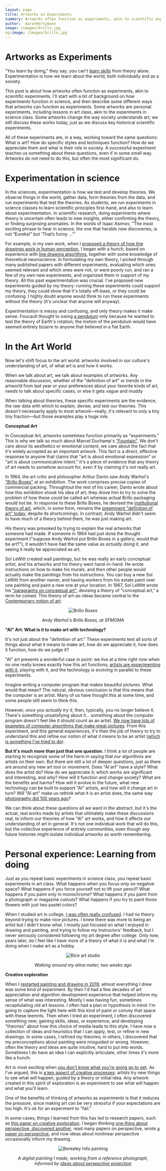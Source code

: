 ```yaml
---
layout: page
title: Artworks as Experiments
summary: Artworks often function as experiments, akin to scientific experiments.
author:  AaronHertzmann
image: /images/brillo.jpg
og:image: /images/brillo.jpg
---
```




# Artworks as Experiments


"You learn by doing," they say; you can't [learn skills](/2021/08/17/learning-skills.html) from theory alone. Experimentation is how we learn about the world, both individually and as a society.

This post is about how artworks often function as experiments, akin to scientific experiments.
I'll start with a bit of background on how experiments function in science, and then describe some different ways that artworks can function as experiments. Some artworks are personal experiments, including lessons in art class, akin to the experiments in science class. Some artworks change the way society understands art; we still discuss these works today, just as we discuss key historical scientific experiments.  

All of these experiments are, in a way, working toward the same questions: What is art? How do specific styles and techniques function? How do we appreciate them and what is their role in society. A successful experiment teaches us something about these questions, even if in some small way. Artworks do not need to do this, but often the most significant do.


# Experimentation in science

In the sciences, experimentation is how we test and develop theories. We observe things in the world, gather data, form theories from the data, and run experiments that test the theories. As students, we run experiments in science classes to learn scientific principles first-hand, and also to learn about experimentation. In scientific research, doing experiments where theory is uncertain often leads to new insights, either confirming the theory, or finding surprising anomalies. In the words of Isaac Asimov, "The most exciting phrase to hear in science, the one that heralds new discoveries, is not “Eureka!” but 'That’s funny …'"

For example, in my own work, when I [proposed a theory of how line drawings work in human perception](/2020/04/19/lines-as-edges.html), I began with a hunch, based on experience with [line drawing algorithms](/2020/09/13/how-to-draw-pictures-suggestive-contours.html), together with some knowledge of theoretical neuroscience. In formulating my own theory, I picked through many published papers with different experiments, evaluating which ones seemed relevant and which ones were not, or were poorly run, and ran a few of my own new experiments, and organized them in support of my theory. All this past experimentation was crucial. I've proposed new experiments guided by my theory: running these experiments could support my theory, they could show that it's totally off-base, or they could be confusing. I highly doubt anyone would think to run these experiments without the theory (it's unclear that anyone will anyway).

Experimentation is messy and confusing, and only theory makes it make sense. Foucault thought to swing [a pendulum](https://en.wikipedia.org/wiki/Foucault_pendulum) only because he wanted to test the theory of Earth's rotation; the motion of the pendulum would have seemed entirely bizarre to anyone that believed in a flat Earth. 

# In the Art World

Now let's shift focus to the art world: artworks involved in our culture's understanding of art, of what art is and how it works.

When we talk about art, we talk about examples of artworks. Any reasonable discussion, whether of the "definition of art" or trends in the artworld from last year or your preferences about your favorite kinds of art, needs to talk about specific cases, or else it gets vague and muddy

When talking about theories, these specific experiments are the evidence, the raw data with which to explain, devise, and test our theories. This doesn't necessarily apply to most artwork—really, it's relevant to only a tiny tiny fraction—but those examples play a huge role.

**Conceptual Art**

In Conceptual Art, artworks sometimes function primarily as "experiments."  This is why we talk so much about Marcel Duchamp's ["Fountain"](https://en.wikipedia.org/wiki/Fountain_(Duchamp)). We don't care about its aesthetics or emotional content, we care about the fact that it's widely accepted as an important artwork.  This fact is a direct, effective response to anyone that claims that "art is about emotional expression" or "art is about communicative intent."  It's a piece of evidence that any theory of art needs to somehow account for, even if by claiming it's not really art.

In 1964, the art critic and philosopher Arthur Danto saw Andy Warhol's ["Brillo Boxes"](https://philamuseum.org/collection/object/89204) at an exhibition. The work comprises precise copies of commercial packing. Throughtout the rest of his career, Danto wrote about how this exhibition shook his idea of art; they drove him to try to solve the problem of how these could be called art whereas actual Brillo packaging would not be. In response to these Brillo Boxes, he devised the [institutional theory of art](https://en.wikipedia.org/wiki/Theory_of_art#Institutional), which, in some form, remains the [preeminent "definition of art" today](/2022/09/19/art-definitions-2.html), despite its shortcomings. In contrast, Andy Warhol didn't seem to have much of a theory behind them, he was just making art.

His theory was provoked by trying to explain the real artworks that someone had made. If someone in 1964 had just done the thought experiment ("suppose Andy Warhol put Brillo Boxes in a gallery, would that be art?"), it wouldn't have had the same value as _actually doing it_, and seeing it really be appreciated as art.  

Sol LeWitt created wall paintings, but he was really an early conceptual artist, and his artworks and his theory went hand-in-hand. He wrote instructions on how to make his murals, and then other people would actually make the paintings from his instructions. You can buy a new Sol LeWitt from another owner, and having workers from his estate paint over one painting and paint a new one at your location. In 1967, Sol LeWitt wrote his ["paragraphs on conceptual art"](https://mma.pages.tufts.edu/fah188/sol_lewitt/paragraphs%20on%20conceptual%20art.htm), devising a theory of "conceptual art," a term he coined.  This theory of art-as-ideas became central to the [Contemporary notion of art](https://aaronhertzmann.com/2020/06/08/wica.html).


<center>
<figure>
   <p float="left">
<img src="../../../images/brillo.jpg" alt="Brillo Boxes"/>
</p>
  <figcaption align="center"><i>Andy Warhol's Brillo Boxes, at SFMOMA </i>
</figcaption>
</figure>
</center>

**"AI" Art: What is it to make art with technology?**

It's not just about the "definition of art." These experiments test all sorts of things about what it means to make art, how do we appreciate it, how does it function, how do we judge it?

"AI" art presents a wonderful case in point: we live at a time right now when no one really knows exactly how this art functions; [artists are experimenting with it](https://aaronhertzmann.com/2021/03/11/lifecycle.html), playing with it, and the technology is evolving in parallel to these experiments. 

Imagine writing a computer program that makes beautiful pictures. What would that mean? The natural, obvious conclusion is that this means that the computer is an artist. Many of us have thought this at some time, and some people still seem to think this.

However, _once you actually try it_, then, typically, you no longer believe it.  There's something unsatisfying about it... something about the computer program doesn't feel like it should count as an artist. [We now have lots of examples of computer algorithms that make great pictures](/2021/04/19/questons-for-computational-creativity.html). From this experiment, and this general experiences, it's then the job of theory to try to understand this and refine our notion of what it means to be an artist ([which is something I've tried to do](https://www.mdpi.com/2076-0752/7/2/18)).

**But it's much more than just that one question.** I think a lot of people are starting to recognize some of the harm in saying that our algorithms are artists on their own.  But there are still a lot of deeper questions, just as there are around any new art tool or movement. Does "AI art" have a style? What does the artist do? How do we appreciate it; which works are significant and interesting, and why? How will it function and change society? What are the benefits and harms? How will it evolve in the future, what new technology can be built to support "AI" artists, and how will it change art in turn?  Will "AI art" make us rethink what it is an artist does, the same way [photography did 100 years ago](/2022/08/29/photography-history.html)?

We can think about these questions all we want in the abstract, but it's the actual, real works made by artists that ultimately make these discussions real, to inform our theories of how "AI" art works, and how it affects our understanding of art in general.  It's not one individual work that will do this, but the collective experience of entirely communities, even though any future histories might isolate individual artworks as worth remembering.


# Personal experience: Learning from doing

Just as you repeat basic experiments in science class, you repeat basic experiments in art class. What happens when you focus only on negative space? What happens if you force yourself not to lift your pencil? What happens if you paint only in monochrome? What happens if you paint from a photograph or magazine cutouts? What happens if you try to paint those flowers with just two pastel colors?

When I studied art in college, [I was often really confused](/2020/09/15/painting-in-karies.html). I had no theory beyond trying to make nice pictures. I knew there was more to being an artist but I didn't know what.  I mostly just focused on what I enjoyed in drawing and painting, and trying to follow my instructors' feedback, but I never seriously considered following my art degree after college.  Only now, years later, do I feel like I have more of a theory of what it is and what I'm doing when I make art as a hobby.

<center>
<figure>
   <p float="left">
<img src="../../../images/rice-art.jpg" alt="Rice art studio"/>
</p>
  <figcaption align="center"><i>Walking around my alma mater, two weeks ago</i>
</figcaption>
</figure>
</center>


**Creative exploration**

When I [restarted painting and drawing in 2019](/2020/10/05/art-is-a-process.html), almost everything I drew was some kind of experiment. By then I'd had a few decades of art appreciation and algorithm development experience that helped inform my sense of what was interesting. Mostly I was having fun, sometimes recapitulating old art lessons. I often had a plan or hypothesis in mind: I'm going to capture the light here with this kind of paint or convey that space with these leemnts. Then when I tried an experiment, I often discovered something new; gaining skills, ideas, or experience, and developing "theories" about how this choice of media leads to this style. I have now a collection of ideas and heuristics that I can apply, test, or refine in new drawings. In some cases, I refined my theories; in others, I discovered that my preconceptions about painting were misguided or wrong.  However, often the theory and ideas are quite intuitive, hard to put into words. Sometimes I do have an idea I can explicitly articulate, other times it's more like a hunch.

Art is most exciting when [you don't know what you're going go to get](/2020/10/05/art-is-a-process.html). As I've argued, this is [a key aspect of creative processes](https://arxiv.org/abs/2205.01605): artists try new things to see what will happen, guided by a theory or initial idea. Any artwork created in this spirit of exploration is an experiment to see what will happen and what you'll learn.

One of the benefits of thinking of artworks as experiments is that it reduces the pressure, since making art can be very stressful if your expectations are too high. It's ok for an experiment to "fail."

In some cases, things I learned from this has led to research papers, such as [this paper on creative exploration](https://arxiv.org/abs/2205.01605). I began thinking [one thing about perspective, discovered another](/2022/02/28/how-does-perspective-work.html), read many papers on perspective, wrote [a paper on perspective](https://jov.arvojournals.org/Article.aspx?articleid=2783759), and now ideas about nonlinear perspective occasionally inform my drawing.


<center>
<figure>
   <p float="left">
<img src="../../../images/berkeley-hills.jpg" alt="Berkeley hills painting"/>
</p>
  <figcaption align="center"><i>A digital painting I made, working from a reference photograph, informed by <a href="https://jov.arvojournals.org/Article.aspx?articleid=2783759">ideas about perspective projection</a></i>
</figcaption>
</figure>
</center>